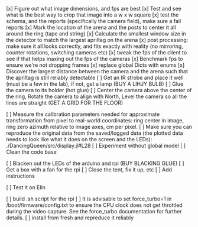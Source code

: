 [x] Figure out what image dimensions, and fps are best
[x] Test and see what is the best way to crop that image into a w x w square
[x] test the schema, and the reports (specifically the camera field), make sure a fail reports
[x] Mark the location of the arena and the posts to center it all around the ring (tape and string)
[x] Calculate the smallest window size in the detector to match the largest apriltag on the arena
[x] post processing: make sure it all looks correctly, and fits exactly with reality (no mirroring, counter rotations, switching cameras etc)
[x] tweak the fps of the client to see if that helps maxing out the fps of the cameras
[x] Benchmark fps to ensure we're not dropping frames
[x] replace global Dicts with enums
[x] Discover the largest distance between the camera and the arena such that the apriltag is still reliably detectable
[ ] Get an IR strobe and place it well (must be a few in the lab), if not, get a lamp (BUY A LIHJY BULB)
[ ] Glue the camera to its holder (hot glue)
[ ] Center the camera above the center of the ring, Rotate the camera to align with North, Level the camera so all the lines are straight (GET A GRID FOR THE FLOOR)

[ ] Measure the calibration parameters needed for approximate transformation from pixel to real-world coordinates: ring center in image, ring zero azimuth relative to image axes, cm per pixel. 
[ ] Make sure you can reproduce the original data from the saved/logged data (the plotted data needs to look like what it does on the screen and the LEDs): ./DancingQueen/src/display.jl#L28
[ ] Experiment without global model
[ ] Clean the code base

[ ] Blacken out the LEDs of the arduino and rpi (BUY BLACKING GLUE)
[ ] Get a box with a fan for the rpi
[ ] Close the tent, fix it up, etc
[ ] Add instructions

[ ] Test it on Elin

[ ] build .sh script for the rpi
[ ] It is advisable to set force_turbo=1 in /boot/firmware/config.txt to ensure the CPU clock does not get throttled during the video capture. See the force_turbo documentation for further details.
[ ] install from fresh and repreduce it reliably
